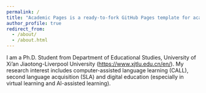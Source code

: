 ```yaml
---
permalink: /
title: "Academic Pages is a ready-to-fork GitHub Pages template for academic personal websites"
author_profile: true
redirect_from: 
  - /about/
  - /about.html
---
```



I am a Ph.D. Student from Department of Educational Studies, University of Xi’an Jiaotong-Liverpool University (https://www.xjtlu.edu.cn/en/). My research interest includes computer-assisted language learning (CALL), second language acquisition (SLA) and digital education (especially in virtual learning and AI-assisted learning).


